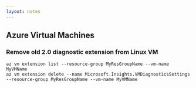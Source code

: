 ```yaml
---
layout: notes
---
```


## Azure Virtual Machines

### Remove old 2.0 diagnostic extension from Linux VM

```<language>
az vm extension list --resource-group MyResGroupName --vm-name MyVMName  
az vm extension delete --name Microsoft.Insights.VMDiagnosticsSettings --resource-group MyResGroupName --vm-name MyVMName  
```

